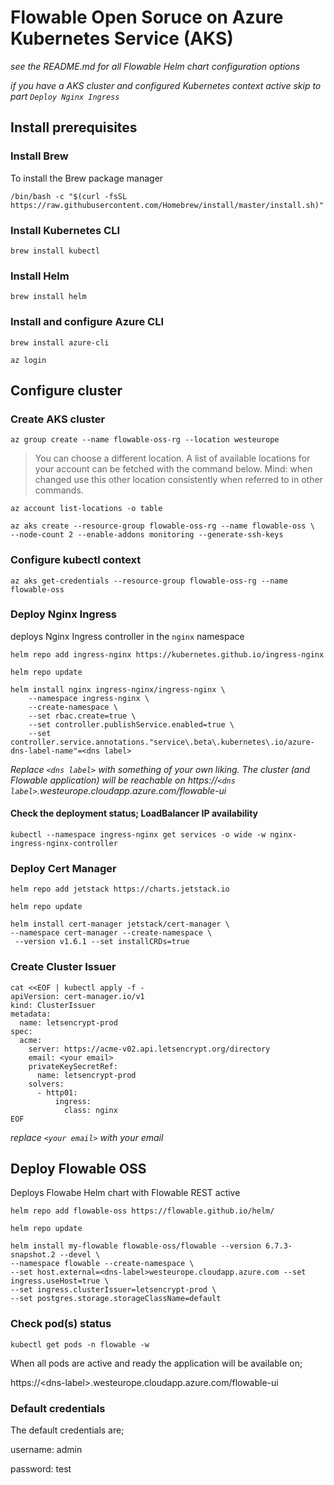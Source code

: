 # Flowable Open Soruce on Azure Kubernetes Service (AKS)

*see the README.md for all Flowable Helm chart configuration options*

*if you have a AKS cluster and configured Kubernetes context active skip to part `Deploy Nginx Ingress`*

## Install prerequisites
### Install Brew 

To install the Brew package manager

```console
/bin/bash -c "$(curl -fsSL https://raw.githubusercontent.com/Homebrew/install/master/install.sh)"
```

### Install Kubernetes CLI

```console
brew install kubectl
```

### Install Helm

```console
brew install helm
```

### Install and configure Azure CLI

```console
brew install azure-cli

az login
```

## Configure cluster

### Create AKS cluster

```console
az group create --name flowable-oss-rg --location westeurope
```

>You can choose a different location. A list of available locations for your account can be fetched with the command below. Mind: when changed use this other location consistently when referred to in other commands.

```console
az account list-locations -o table
```

```console
az aks create --resource-group flowable-oss-rg --name flowable-oss \
--node-count 2 --enable-addons monitoring --generate-ssh-keys
```

### Configure kubectl context

```console
az aks get-credentials --resource-group flowable-oss-rg --name flowable-oss
```

### Deploy Nginx Ingress

deploys Nginx Ingress controller in the `nginx` namespace

```console
helm repo add ingress-nginx https://kubernetes.github.io/ingress-nginx

helm repo update

helm install nginx ingress-nginx/ingress-nginx \
    --namespace ingress-nginx \
    --create-namespace \
    --set rbac.create=true \
    --set controller.publishService.enabled=true \
    --set controller.service.annotations."service\.beta\.kubernetes\.io/azure-dns-label-name"=<dns label>
```

*Replace `<dns label>` with something of your own liking. The cluster (and Flowable application) will be reachable on https://`<dns label>`.westeurope.cloudapp.azure.com/flowable-ui*

#### Check the deployment status; LoadBalancer IP availability 

```console
kubectl --namespace ingress-nginx get services -o wide -w nginx-ingress-nginx-controller
```

### Deploy Cert Manager

``` console
helm repo add jetstack https://charts.jetstack.io

helm repo update

helm install cert-manager jetstack/cert-manager \
--namespace cert-manager --create-namespace \
 --version v1.6.1 --set installCRDs=true
```

### Create Cluster Issuer

```console
cat <<EOF | kubectl apply -f -
apiVersion: cert-manager.io/v1
kind: ClusterIssuer
metadata:
  name: letsencrypt-prod
spec:
  acme:
    server: https://acme-v02.api.letsencrypt.org/directory
    email: <your email>
    privateKeySecretRef:
      name: letsencrypt-prod
    solvers:
      - http01:
          ingress:
            class: nginx
EOF
```

*replace `<your email>` with your email*

## Deploy Flowable OSS

Deploys Flowabe Helm chart with Flowable REST active

```console
helm repo add flowable-oss https://flowable.github.io/helm/

helm repo update

helm install my-flowable flowable-oss/flowable --version 6.7.3-snapshot.2 --devel \
--namespace flowable --create-namespace \
--set host.external=<dns-label>westeurope.cloudapp.azure.com --set ingress.useHost=true \
--set ingress.clusterIssuer=letsencrypt-prod \
--set postgres.storage.storageClassName=default

```

### Check pod(s) status

```console
kubectl get pods -n flowable -w
```

When all pods are active and ready the application will be available on; 

https://\<dns-label\>.westeurope.cloudapp.azure.com/flowable-ui

### Default credentials

The default credentials are;

username: admin

password: test